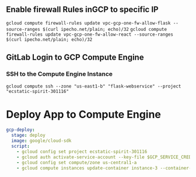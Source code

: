 
## Enable firewall Rules inGCP to specific IP
`gcloud compute firewall-rules update vpc-gcp-one-fw-allow-flask --source-ranges $(curl ipecho.net/plain; echo)/32`
`gcloud compute firewall-rules update vpc-gcp-one-fw-allow-react --source-ranges $(curl ipecho.net/plain; echo)/32`

## GitLab Login to GCP Compute Engine
### SSH to the Compute Engine Instance
`gcloud compute ssh --zone "us-east1-b" "flask-webservice" --project "ecstatic-spirit-301116"`

# Deploy App to Compute Engine
```yaml
gcp-deploy:
  stage: deploy
  image: google/cloud-sdk
  script:
    - gcloud config set project ecstatic-spirit-301116
    - gcloud auth activate-service-account --key-file $GCP_SERVICE_CREDS
    - gcloud config set compute/zone us-central1-a
    - gcloud compute instances update-container instance-3 --container-image registry.gitlab.com/amarkum/flask-api:latest
```
